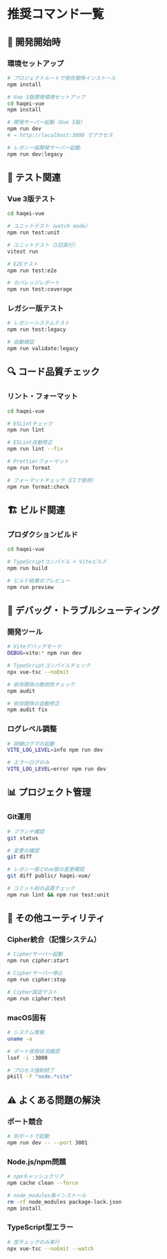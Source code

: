 # 推奨コマンド一覧

## 🚀 開発開始時

### 環境セットアップ
```bash
# プロジェクトルートで依存関係インストール
npm install

# Vue 3版開発環境セットアップ
cd haqei-vue
npm install

# 開発サーバー起動（Vue 3版）
npm run dev
# → http://localhost:3000 でアクセス

# レガシー版開発サーバー起動
npm run dev:legacy
```

## 🧪 テスト関連

### Vue 3版テスト
```bash
cd haqei-vue

# ユニットテスト（watch mode）
npm run test:unit

# ユニットテスト（1回実行）
vitest run

# E2Eテスト
npm run test:e2e

# カバレッジレポート
npm run test:coverage
```

### レガシー版テスト
```bash
# レガシーシステムテスト
npm run test:legacy

# 自動検証
npm run validate:legacy
```

## 🔍 コード品質チェック

### リント・フォーマット
```bash
cd haqei-vue

# ESLintチェック
npm run lint

# ESLint自動修正
npm run lint --fix

# Prettierフォーマット
npm run format

# フォーマットチェック（CIで使用）
npm run format:check
```

## 🏗️ ビルド関連

### プロダクションビルド
```bash
cd haqei-vue

# TypeScriptコンパイル + Viteビルド
npm run build

# ビルド結果のプレビュー
npm run preview
```

## 🐛 デバッグ・トラブルシューティング

### 開発ツール
```bash
# Viteデバッグモード
DEBUG=vite:* npm run dev

# TypeScriptコンパイルチェック
npx vue-tsc --noEmit

# 依存関係の脆弱性チェック
npm audit

# 依存関係の自動修正
npm audit fix
```

### ログレベル調整
```bash
# 詳細ログでの起動
VITE_LOG_LEVEL=info npm run dev

# エラーログのみ
VITE_LOG_LEVEL=error npm run dev
```

## 📊 プロジェクト管理

### Git運用
```bash
# ブランチ確認
git status

# 変更の確認
git diff

# レガシー版とVue版の変更確認
git diff public/ haqei-vue/

# コミット前の品質チェック
npm run lint && npm run test:unit
```

## 🔧 その他ユーティリティ

### Cipher統合（記憶システム）
```bash
# Cipherサーバー起動
npm run cipher:start

# Cipherサーバー停止
npm run cipher:stop

# Cipher設定テスト
npm run cipher:test
```

### macOS固有
```bash
# システム情報
uname -a

# ポート使用状況確認
lsof -i :3000

# プロセス強制終了
pkill -f "node.*vite"
```

## ⚠️ よくある問題の解決

### ポート競合
```bash
# 別ポートで起動
npm run dev -- --port 3001
```

### Node.js/npm問題
```bash
# npmキャッシュクリア
npm cache clean --force

# node_modules再インストール
rm -rf node_modules package-lock.json
npm install
```

### TypeScript型エラー
```bash
# 型チェックのみ実行
npx vue-tsc --noEmit --watch
```